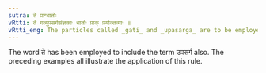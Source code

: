 ```yaml
---
sutra: ते प्राग्धातोः
vRtti: ते गत्युपसर्गसंज्ञकाः धातोः प्राक् प्रयोक्तव्याः ॥
vRtti_eng: The particles called _gati_ and _upasarga_ are to be employed before the verbal root: (that is to say, they are prefixes).
---
```

The word ते has been employed to include the term उपसर्ग also. The preceding examples all illustrate the application of this rule.
